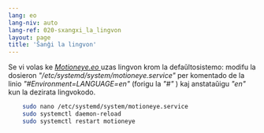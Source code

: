 ```yaml
---
lang: eo
lang-niv: auto
lang-ref: 020-sxangxi_la_lingvon
layout: page
title: 'Ŝanĝi la lingvon'
---
```


Se vi volas ke [ _Motioneye.eo_ ](https://github.com/jmichault/motioneye.eo) uzas lingvon krom la defaŭltosistemo: modifu la dosieron _"/etc/systemd/system/motioneye.service"_ per komentado de la linio _"#Environment=LANGUAGE=en"_ (forigu la _"#"_ ) kaj anstataŭigu _"en"_ kun la dezirata lingvokodo.

```bash
    sudo nano /etc/systemd/system/motioneye.service
    sudo systemctl daemon-reload
    sudo systemctl restart motioneye
```

